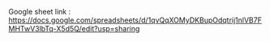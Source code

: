 Google sheet link : https://docs.google.com/spreadsheets/d/1qvQqXOMyDKBupOdqtrij1nlVB7FMHTwV3lbTq-X5d5Q/edit?usp=sharing
